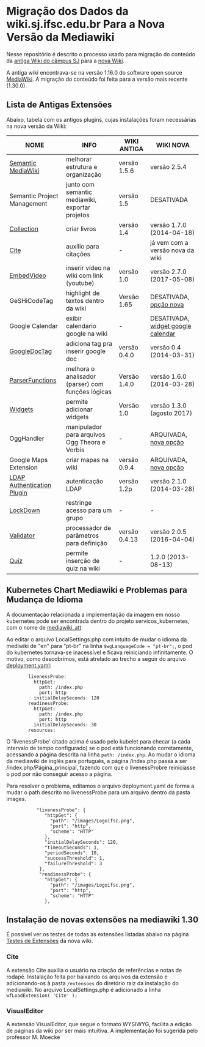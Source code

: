 
# Migração dos Dados da wiki.sj.ifsc.edu.br Para a Nova Versão da Mediawiki

Nesse repositório é descrito o processo usado para migração do conteúdo da [antiga Wiki do câmpus SJ](https://wiki.sj.ifsc.edu.br/wiki/index.php/P%C3%A1gina_principal) para a [ nova Wiki](https://cicd.sj.ifsc.edu.br/index.php/P%C3%A1gina_principal). 



A antiga wiki encontrava-se na versão 1.16.0 do software open source [MediaWiki](https://www.mediawiki.org/wiki/MediaWiki).
A migração do conteúdo foi feita para a versão mais recente (1.30.0).



## Lista de Antigas Extensões

Abaixo, tabela com os antigos plugins, cujas instalações foram necessárias na nova versão da Wiki:

| NOME                        | INFO                                              | WIKI ANTIGA   | WIKI NOVA                          |
|-----------------------------|---------------------------------------------------|---------------|------------------------------------|
| [Semantic MediaWiki](https://www.semantic-mediawiki.org/wiki/Help:User_manual)          | melhorar estrutura e organização                                      | versão 1.5.6  | versão 2.5.4                       |
| Semantic Project Management | junto com semantic mediawiki, exportar projetos   | versão 1.5    | DESATIVADA                         |
| [Collection](https://www.mediawiki.org/wiki/Extension:Collection)                  | criar livros                                      | versão 1.4    | versão 1.7.0 (2014-04-18)          |
| [Cite](https://www.mediawiki.org/wiki/Extension:Cite)                        | auxílio para citações                             |       -       | já vem com a versão nova  da wiki   |
| [EmbedVideo](https://www.mediawiki.org/wiki/Extension:EmbedVideo)                  | inserir vídeo na wiki com link (youtube)          | versão 1.0    | versão 2.7.0 (2017-05-08)          |
| GeSHiCodeTag                | highlight de textos dentro da wiki                | Versão 1.65   | DESATIVADA, [opção nova](https://www.mediawiki.org/wiki/Extension:SyntaxHighlight)  |
| Google Calendar             | exibir calendario google na wiki                  |       -       | DESATIVADA, [widget google calendar](https://www.mediawikiwidgets.org/Google_Calendar) |
| [GoogleDocTag](https://www.mediawiki.org/wiki/Extension:GoogleDocTag)                | adiciona tag pra inserir google doc               | versão 0.4.0  | versão 0.4 (2014-03-31)            |
| [ParserFunctions](https://www.mediawiki.org/wiki/Extension:ParserFunctions)             | melhora o analisador (parser) com funções lógicas | Versão 1.4.0  | versão 1.6.0 (2014-03-28)          |
| [Widgets](https://www.mediawiki.org/wiki/Extension:Widgets)                     | permite adicionar widgets                         | Versão 1.0    | versão 1.3.0 (agosto 2017)         |
| OggHandler                  | manipulador para arquivos Ogg Theora e Vorbis     |       -       | ARQUIVADA, [nova opção](https://www.mediawiki.org/wiki/Extension:TimedMediaHandler)              |
| Google Maps Extension       | criar mapas na wiki                               | versão 0.9.4  | ARQUIVADA, [nova opção](https://www.mediawiki.org/wiki/Extension:Maps)              |
| [LDAP Authentication Plugin](https://www.mediawiki.org/wiki/Extension:LDAP_Authentication)  | autenticação LDAP                                 | versão 1.2p   | versão 2.1.0 (2014-03-28)          |
| [LockDown](https://www.mediawiki.org/wiki/Extension:Lockdown)                    | restringe acesso para um grupo                    |       -       |                  -                 |
| [Validator](https://www.mediawiki.org/wiki/Extension:Validator)                   | processador de parâmetros para definição          | versão 0.4.13 | versão 2.0.5 (2016-04-04)          |
| [Quiz](https://www.mediawiki.org/wiki/Extension:Quiz)  | permite inserção de quiz na wiki                                 | -   | 1.2.0 (2013-08-13)          |


## Kubernetes Chart Mediawiki e Problemas para Mudança de Idioma

A documentação relacionada a implementação da imagem em nosso kubernetes pode ser encontrada dentro do projeto servicos_kubernetes, com o nome de [mediawiki_att](https://github.com/ctic-sje-ifsc/servicos_kubernetes/tree/master/srv/mediawiki_att)

Ao editar o arquivo LocalSettings.php com intuito de mudar o idioma da mediwiki de "en" para "pt-br" na linha `$wgLanguageCode = "pt-br";`, o pod do kubernetes tornava-se inacessível e ficava reiniciando infinitamente. O motivo, como descobrimos, está atrelado ao trecho a seguir do arquivo [deployment.yaml](https://github.com/kubernetes/charts/blob/master/stable/mediawiki/templates/deployment.yaml):

``` 
        livenessProbe:
          httpGet:
            path: /index.php
            port: http
          initialDelaySeconds: 120
        readinessProbe:
          httpGet:
            path: /index.php
            port: http
          initialDelaySeconds: 30
        resources:

```

O 'livenessProbe' citado acima é usado pelo kubelet para checar (a cada intervalo de tempo configurado) se o pod está funcionando corretamente, acessando a página descrita na linha `path: /index.php`. Ao mudar o idioma da mediawiki de inglês para português, a página /index.php passa a ser /index.php/Página_principal, fazendo com que o livenessProbre reiniciasse o pod por não conseguir acesso a página.

Para resolver o problema, editamos o arquivo deployment.yaml de forma a mudar o path descrito no livenessProbe para um arquivo dentro da pasta images. 

```
           "livenessProbe": {
              "httpGet": {
                "path": "/images/Logoifsc.png",
                "port": "http",
                "scheme": "HTTP"
              },
              "initialDelaySeconds": 120,
              "timeoutSeconds": 1,
              "periodSeconds": 10,
              "successThreshold": 1,
              "failureThreshold": 3
            },
            "readinessProbe": {
              "httpGet": {
                "path": "/images/Logoifsc.png",
                "port": "http",
                "scheme": "HTTP"
              },
```

## Instalação de novas extensões na mediawiki 1.30

É possível ver os testes de todas as extensões listadas abaixo na página [Testes de Extensões](https://cicd.sj.ifsc.edu.br/index.php/Testes_de_Extens%C3%B5es) da nova wiki.

### Cite

A extensão Cite auxilia o usuário na criação de referências e notas de rodapé.
Instalação feita por baixando os arquivos da extensão e adicionando-os à pasta `/extensoes` do diretório raiz da instalação do mediawiki. No arquivo LocalSettings.php é adicionado a linha `wfLoadExtension( 'Cite' );`

### VisualEditor
A extensão VisualEditor, que segue o formato WYSIWYG, facilita a edição de páginas da wiki por ser mais intuitiva. A implementação foi sugerida pelo professor M. Moecke 

